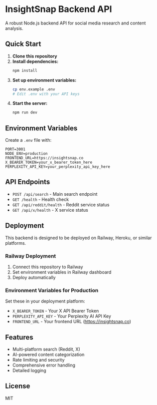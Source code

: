 # InsightSnap Backend API

A robust Node.js backend API for social media research and content analysis.

## Quick Start

1. **Clone this repository**
2. **Install dependencies:**
   ```bash
   npm install
   ```
3. **Set up environment variables:**
   ```bash
   cp env.example .env
   # Edit .env with your API keys
   ```
4. **Start the server:**
   ```bash
   npm run dev
   ```

## Environment Variables

Create a `.env` file with:

```env
PORT=3001
NODE_ENV=production
FRONTEND_URL=https://insightsnap.co
X_BEARER_TOKEN=your_x_bearer_token_here
PERPLEXITY_API_KEY=your_perplexity_api_key_here
```

## API Endpoints

- `POST /api/search` - Main search endpoint
- `GET /health` - Health check
- `GET /api/reddit/health` - Reddit service status
- `GET /api/x/health` - X service status

## Deployment

This backend is designed to be deployed on Railway, Heroku, or similar platforms.

### Railway Deployment

1. Connect this repository to Railway
2. Set environment variables in Railway dashboard
3. Deploy automatically

### Environment Variables for Production

Set these in your deployment platform:

- `X_BEARER_TOKEN` - Your X API Bearer Token
- `PERPLEXITY_API_KEY` - Your Perplexity AI API Key
- `FRONTEND_URL` - Your frontend URL (https://insightsnap.co)

## Features

- Multi-platform search (Reddit, X)
- AI-powered content categorization
- Rate limiting and security
- Comprehensive error handling
- Detailed logging

## License

MIT